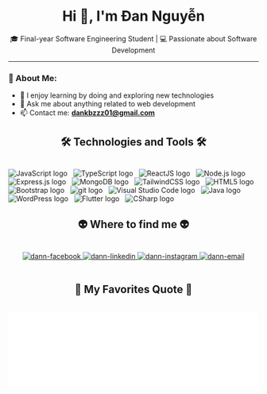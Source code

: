 <!-- dann -->
<h1 align="center">Hi 👋, I'm Đan Nguyễn</h1>
<p align="center">🎓 Final-year Software Engineering Student | 💻 Passionate about Software Development</p>

---

### 👤 About Me:
- 🧠 I enjoy learning by doing and exploring new technologies
- 💬 Ask me about anything related to web development
- 📫 Contact me: **dankbzzz01@gmail.com**

<h2 align="center">🛠 Technologies and Tools 🛠</h2>
<br>
<!-- https://simpleicons.org/ -->
<span><img src="https://img.shields.io/badge/JavaScript-282C34?logo=javascript&logoColor=F7DF1E" alt="JavaScript logo" title="JavaScript" height="25" /></span>
&nbsp;
<span><img src="https://img.shields.io/badge/TypeScript-282C34?logo=typescript&logoColor=3178C6" alt="TypeScript logo" title="TypeScript" height="25" /></span>
&nbsp;
<span><img src="https://img.shields.io/badge/ReactJS-282C34?logo=react&logoColor=61DAFB" alt="ReactJS logo" title="ReactJS" height="25" /></span>
&nbsp;
<span><img src="https://img.shields.io/badge/Node.js-282C34?logo=node.js&logoColor=00F200" alt="Node.js logo" title="Node.js" height="25" /></span>
&nbsp;
<span><img src="https://img.shields.io/badge/Express-282C34?logo=express&logoColor=FFFFFF" alt="Express.js logo" title="Express.js" height="25" /></span>
&nbsp;
<span><img src="https://img.shields.io/badge/MongoDB-282C34?logo=mongodb&logoColor=47A248" alt="MongoDB logo" title="MongoDB" height="25" /></span>
&nbsp;
<span><img src="https://img.shields.io/badge/Tailwind%20CSS-282C34?logo=tailwind-css&logoColor=38B2AC" alt="TailwindCSS logo" title="TailwindCSS" height="25" /></span>
&nbsp;
<span><img src="https://img.shields.io/badge/HTML5-282C34?logo=html5&logoColor=E34F26" alt="HTML5 logo" title="HTML5" height="25" /></span>
&nbsp;
<span><img src="https://img.shields.io/badge/Bootstrap-282C34?logo=bootstrap&logoColor=7952B3" alt="Bootstrap logo" title="Bootstrap" height="25" /></span>
&nbsp;
<span><img src="https://img.shields.io/badge/git-282C34?logo=git&logoColor=F05032" alt="git logo" title="git" height="25" /></span>
&nbsp;
<span><img src="https://img.shields.io/badge/VS%20Code-282C34?logo=visual-studio-code&logoColor=007ACC" alt="Visual Studio Code logo" title="Visual Studio Code" height="25" /></span>
&nbsp;
<span><img src="https://img.shields.io/badge/Java-282C34?logo=javae&logoColor=ED8B00" alt="Java logo" title="Java" height="25" /></span>
&nbsp;
<span><img src="https://img.shields.io/badge/WordPress-282C34?logo=wordPress&logoColor=21759B" alt="WordPress logo" title="WordPress" height="25" /></span>
&nbsp;
<span><img src="https://img.shields.io/badge/Flutter-282C34?logo=flutter&logoColor=02569B" alt="Flutter logo" title="Flutter" height="25" /></span>
&nbsp;
<span><img src="https://img.shields.io/badge/C%23-282C34?logo=c-sharp&logoColor=239120" alt="CSharp logo" title="CSharp" height="25" /></span>
&nbsp;


<br>
<h2 align="center">👽 Where to find me 👽</h2>
<br>
<!-- https://icons8.com -->
<div align="center">
  <a href="https://www.facebook.com/danny.candy273" target="blank">
    <img src="https://img.icons8.com/bubbles/100/000000/facebook-new.png" alt="dann-facebook" />
  </a>
  <a href="#">
    <img src="https://img.icons8.com/bubbles/100/000000/linkedin.png" alt="dann-linkedin" />
  </a>
  <a href="https://www.instagram.com/dankbzzz01/" target="blank">
    <img src="https://img.icons8.com/bubbles/100/000000/instagram.png" alt="dann-instagram" />
  </a>
  <a href="mailto:dankbzzz01@gmail.com" target="top">
    <img src="https://img.icons8.com/bubbles/100/000000/apple-mail.png" alt="dann-email" />
  </a>
</div>
<br>
<h2 align="center">📑 My Favorites Quote 📑</h2>
<br>
<a href="#" target="_blank">
  <img src="svg/danndev-quotes.svg" width="846" height="150" alt="qoutes" />
</a>

